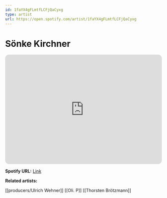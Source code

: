 ```yaml
---
id: 1faYX4gFLmtfLCFjQaCyxg
type: artist
url: https://open.spotify.com/artist/1faYX4gFLmtfLCFjQaCyxg
---
```

# Sönke Kirchner

<iframe style="border-radius:12px" src="https://open.spotify.com/embed/artist/1faYX4gFLmtfLCFjQaCyxg" width="100%" height="352" frameBorder="0" allowfullscreen="" allow="autoplay; clipboard-write; encrypted-media; fullscreen; picture-in-picture" loading="lazy"></iframe>

**Spotify URL:** [Link](https://open.spotify.com/artist/1faYX4gFLmtfLCFjQaCyxg)

**Related artists:**

[[producers/Ulrich Wehner]]
[[Oli. P]]
[[Thorsten Brötzmann]]
